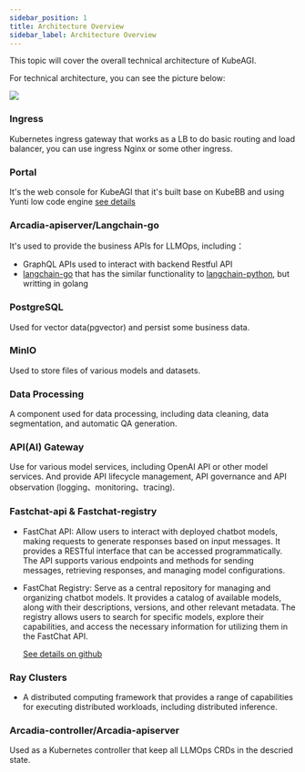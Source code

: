 ```yaml
---
sidebar_position: 1
title: Architecture Overview
sidebar_label: Architecture Overview
---
```


This topic will cover the overall technical architecture of KubeAGI.

For technical architecture, you can see the picture below:

![](./images/2024-01-05-16-40-55.png)

### Ingress
Kubernetes ingress gateway that works as a LB to do basic routing and load balancer, you can use ingress Nginx or some other ingress.

### Portal
It's the web console for KubeAGI that it's built base on KubeBB and using Yunti low code engine [see details](http://kubebb.k8s.com.cn/docs/develop-guid/lowcode-development/intro)

### Arcadia-apiserver/Langchain-go
It's used to provide the business APIs for LLMOps, including：
* GraphQL APIs used to interact with backend Restful API
* [langchain-go](https://github.com/tmc/langchaingo) that has the similar functionality to [langchain-python](https://github.com/langchain-ai/langchain), but writting in golang

### PostgreSQL
Used for vector data(pgvector) and persist some business data.

### MinIO
Used to store files of various models and datasets.

### Data Processing
A component used for data processing, including data cleaning, data segmentation, and automatic QA generation.

### API(AI) Gateway
Use for various model services, including OpenAI API or other model services. And provide API lifecycle management, API governance and API observation (logging、monitoring、tracing).

### Fastchat-api & Fastchat-registry
* FastChat API: Allow users to interact with deployed chatbot models, making requests to generate responses based on input messages. It provides a RESTful interface that can be accessed programmatically. The API supports various endpoints and methods for sending messages, retrieving responses, and managing model configurations.

* FastChat Registry: Serve as a central repository for managing and organizing chatbot models. It provides a catalog of available models, along with their descriptions, versions, and other relevant metadata. The registry allows users to search for specific models, explore their capabilities, and access the necessary information for utilizing them in the FastChat API.

  [See details on github](https://github.com/lm-sys/FastChat)

### Ray Clusters
* A distributed computing framework that provides a range of capabilities for executing distributed workloads, including distributed inference.

### Arcadia-controller/Arcadia-apiserver
Used as a Kubernetes controller that keep all LLMOps CRDs in the descried state.

